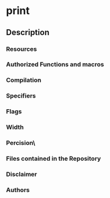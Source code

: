 # print

## Description

### Resources

### Authorized Functions and macros

### Compilation

### Specifiers

### Flags

### Width

### Percision\

### Files contained in the Repository

### Disclaimer

### Authors
